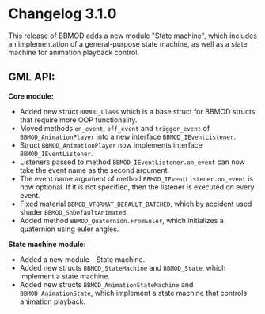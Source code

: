 # Changelog 3.1.0
This release of BBMOD adds a new module "State machine", which includes an
implementation of a general-purpose state machine, as well as a state machine
for animation playback control.

## GML API:
**Core module:**
* Added new struct `BBMOD_Class` which is a base struct for BBMOD structs that require more OOP functionality.
* Moved methods `on_event`, `off_event` and `trigger_event` of `BBMOD_AnimationPlayer` into a new interface `BBMOD_IEventListener`.
* Struct `BBMOD_AnimationPlayer` now implements interface `BBMOD_IEventListener`.
* Listeners passed to method `BBMOD_IEventListener.on_event` can now take the event name as the second argument.
* The event name argument of method `BBMOD_IEventListener.on_event` is now optional. If it is not specified, then the listener is executed on every event.
* Fixed material `BBMOD_VFORMAT_DEFAULT_BATCHED`, which by accident used shader `BBMOD_ShDefaultAnimated`.
* Added method `BBMOD_Quaternion.FromEuler`, which initializes a quaternion using euler angles.

**State machine module:**
* Added a new module - State machine.
* Added new structs `BBMOD_StateMachine` and `BBMOD_State`, which implement a state machine.
* Added new structs `BBMOD_AnimationStateMachine` and `BBMOD_AnimationState`, which implement a state machine that controls animation playback.
